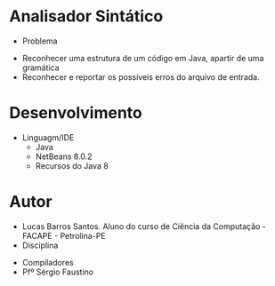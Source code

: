 # Analisador Sintático

* Problema
- Reconhecer uma estrutura de um código em Java, apartir de uma gramática
- Reconhecer e reportar os possíveis erros do arquivo de entrada.

# Desenvolvimento
* Linguagm/IDE
  - Java
  - NetBeans 8.0.2
  - Recursos do Java 8

# Autor 
* Lucas Barros Santos. Aluno do curso de Ciência da Computação - FACAPE - Petrolina-PE
* Disciplina 
 - Compiladores
 - Pfº Sérgio Faustino

